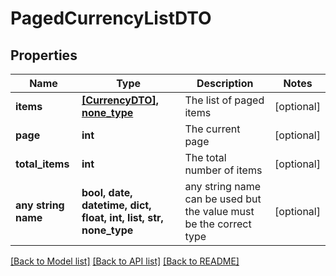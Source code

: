 # PagedCurrencyListDTO


## Properties
Name | Type | Description | Notes
------------ | ------------- | ------------- | -------------
**items** | [**[CurrencyDTO], none_type**](CurrencyDTO.md) | The list of paged items | [optional] 
**page** | **int** | The current page | [optional] 
**total_items** | **int** | The total number of items | [optional] 
**any string name** | **bool, date, datetime, dict, float, int, list, str, none_type** | any string name can be used but the value must be the correct type | [optional]

[[Back to Model list]](../README.md#documentation-for-models) [[Back to API list]](../README.md#documentation-for-api-endpoints) [[Back to README]](../README.md)


